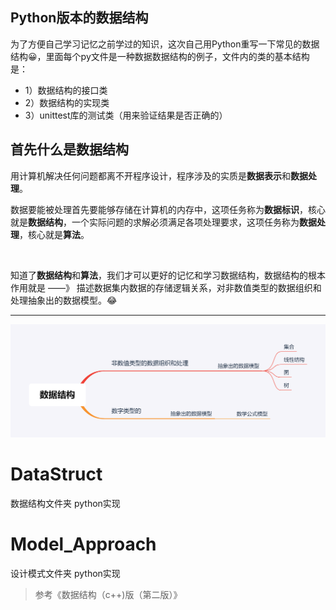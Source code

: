 ## Python版本的数据结构

为了方便自己学习记忆之前学过的知识，这次自己用Python重写一下常见的数据结构😀，里面每个py文件是一种数据数据结构的例子，文件内的类的基本结构是：

- 1）数据结构的接口类
- 2）数据结构的实现类
- 3）unittest库的测试类（用来验证结果是否正确的）

## 首先什么是数据结构

用计算机解决任何问题都离不开程序设计，程序涉及的实质是**数据表示**和**数据处理**。   



数据要能被处理首先要能够存储在计算机的内存中，这项任务称为**数据标识**，核心就是**数据结构**，一个实际问题的求解必须满足各项处理要求，这项任务称为**数据处理**，核心就是**算法**。  

​    

知道了**数据结构**和**算法**，我们才可以更好的记忆和学习数据结构，数据结构的根本作用就是   ——》 描述数据集内数据的存储逻辑关系，对非数值类型的数据组织和处理抽象出的数据模型。😂

------



![数据结构](数据结构.png)



# DataStruct 

数据结构文件夹 python实现

[](./DataStruct/*.py)







# Model_Approach

设计模式文件夹 python实现





> 参考《数据结构（c++)版（第二版）》